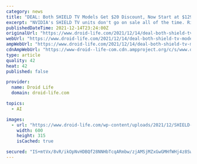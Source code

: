 ```yaml
---
category: news
title: "DEAL: Both SHIELD TV Models Get $20 Discount, Now Start at $129"
excerpt: "NVIDIA's SHIELD TV units don't go on sale all of the time. Right now, both models are on sale for $20 off the usual pricing. Solid."
publishedDateTime: 2021-12-14T23:24:00Z
originalUrl: "https://www.droid-life.com/2021/12/14/deal-both-shield-tv-models-get-20-discount-now-start-at-129/"
webUrl: "https://www.droid-life.com/2021/12/14/deal-both-shield-tv-models-get-20-discount-now-start-at-129/"
ampWebUrl: "https://www.droid-life.com/2021/12/14/deal-both-shield-tv-models-get-20-discount-now-start-at-129/amp/"
cdnAmpWebUrl: "https://www-droid--life-com.cdn.ampproject.org/c/s/www.droid-life.com/2021/12/14/deal-both-shield-tv-models-get-20-discount-now-start-at-129/amp/"
type: article
quality: 42
heat: 42
published: false

provider:
  name: Droid Life
  domain: droid-life.com

topics:
  - AI

images:
  - url: "https://www.droid-life.com/wp-content/uploads/2021/12/SHIELD-TV-Remote-2-600x315-cropped.jpg"
    width: 600
    height: 315
    isCached: true

secured: "IS+mtVx/8vR/ikOpNvHDBQf28NNHbTcqARmbw/zjAMSjMZxGwGMHfWHj4z8SwWYn7810Q1zPgvlMm6wojXhwLmRj5Us3vIicIGr1l5xWk7qpJh37gqgCA7csicvbPzFJ6y2j37ReseHDC9YeKHFcPaJBViUlNmeZW0XVv6JhNkOhDEZ4O9EvzwE6bGIzuwokcAb7ixBzy0mJJ5s/uxXvkrDix5pvS3Q8LitwlNwelNXMrhMWqMWsV/4ujt/2wdtWDXp90MZk7wMPv0qZeoFKCXiqy1u5LWr8+jawweSIuYWQ7x0+qLu+B61ntzTC4PgfDdrBNe8FdquMVCe9wGVqZfwQdQ8CcXfQbpZnDSxEpeU=;bw8rLXP1E9jIW5cI8NfJFA=="
---
```


